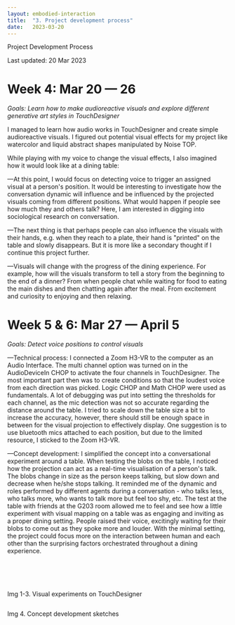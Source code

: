 ```yaml
---
layout: embodied-interaction
title:  "3. Project development process"
date:   2023-03-20
---
```


<div id="content-container">
  <div class="col w-45">
    <div class="text-wrapper">
      <p class="bold">Project Development Process</p>
      <p class="caption">Last updated: 20 Mar 2023</p>
      <h1>Week 4: Mar 20 — 26</h1>
      <p style="font-style: italic">Goals: Learn how to make audioreactive visuals and explore different generative art styles in TouchDesigner</p>
      <p>I managed to learn how audio works in TouchDesigner and create simple audioreactive visuals. I figured out potential visual effects for my project like watercolor and liquid abstract shapes manipulated by Noise TOP.</p>
      <p>While playing with my voice to change the visual effects, I also imagined how it would look like at a dining table:</p> 
      <p>—At this point, I would focus on detecting voice to trigger an assigned visual at a person's position. It would be interesting to investigate how the conversation dynamic will influence and be influenced by the projected visuals coming from different positions. What would happen if people see how much they and others talk? Here, I am interested in digging into sociological research on conversation.</p>
      <p>—The next thing is that perhaps people can also influence the visuals with their hands, e.g. when they reach to a plate, their hand is "printed" on the table and slowly disappears. But it is more like a secondary thought if I continue this project further.</p>
      <p>—Visuals will change with the progress of the dining experience. For example, how will the visuals transform to tell a story from the beginning to the end of a dinner? From when people chat while waiting for food to eating the main dishes and then chatting again after the meal. From excitement and curiosity to enjoying and then relaxing.</p>
      <h1>Week 5 & 6: Mar 27 — April 5</h1>
      <p style="font-style: italic">Goals: Detect voice positions to control visuals</p>
      <p>—Technical process: I connected a Zoom H3-VR to the computer as an Audio Interface. The multi channel option was turned on in the AudioDeviceIn CHOP to activate the four channels in TouchDesigner. The most important part then was to create conditions so that the loudest voice from each direction was picked. Logic CHOP and Math CHOP were used as fundamentals. A lot of debugging was put into setting the thresholds for each channel, as the mic detection was not so accurate regarding the distance around the table. I tried to scale down the table size a bit to increase the accuracy, however, there should still be enough space in between for the visual projection to effectively display. One suggestion is to use bluetooth mics attached to each position, but due to the limited resource, I sticked to the Zoom H3-VR.</p>
      <p style="margin-bottom: 50px;">—Concept development: I simplified the concept into a conversational experiment around a table. When testing the blobs on the table, I noticed how the projection can act as a real-time visualisation of a person's talk. The blobs change in size as the person keeps talking, but slow down and decrease when he/she stops talking. It reminded me of the dynamic and roles performed by different agents during a conversation - who talks less, who talks more, who wants to talk more but feel too shy, etc. The test at the table with friends at the G203 room allowed me to feel and see how a little experiment with visual mapping on a table was as engaging and inviting as a proper dining setting. People raised their voice, excitingly waiting for their blobs to come out as they spoke more and louder. With the minimal setting, the project could focus more on the interaction between human and each other than the surprising factors orchestrated throughout a dining experience.</p>
    </div>
  </div>
  <div class="col w-45">
    <div class="img-wrapper">
    <!-- <video controls>
      <source src="{{site.baseurl}}/assets/img/embodied-interaction/particle-demo.mp4" type="video/mp4">
    </video> -->
    <img src="{{site.baseurl}}/assets/img/embodied-interaction/null6.jpeg" alt="">
    <img src="{{site.baseurl}}/assets/img/embodied-interaction/null1.jpeg" alt="">
    <img src="{{site.baseurl}}/assets/img/embodied-interaction/bg.jpeg" alt="">
    <p>Img 1-3. Visual experiments on TouchDesigner</p>
    <img src="{{site.baseurl}}/assets/img/embodied-interaction/sketch-2.jpeg" alt="">
    <p>Img 4. Concept development sketches</p>
    </div>
  </div>
</div>